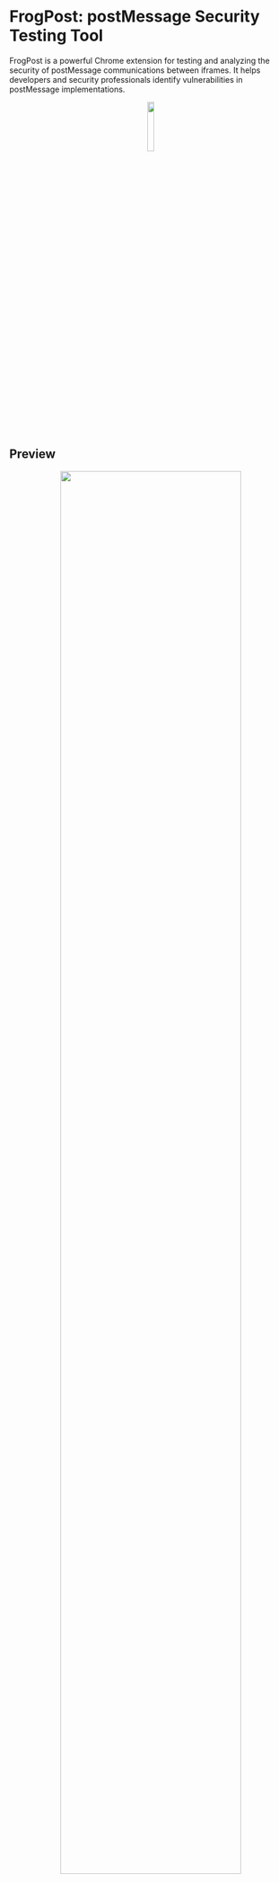 # FrogPost: postMessage Security Testing Tool

FrogPost is a powerful Chrome extension for testing and analyzing the security of postMessage communications between iframes. It helps developers and security professionals identify vulnerabilities in postMessage implementations.

<p align="center" width="100%">
    <img width="15%" src="frog-logo.png">
</p>

## Preview
<p align="center" width="100%">
    <img width="80%" src="FrogPost_hi.gif">
</p>

## Security Considerations

FrogPost is a security testing tool. Use it responsibly and only on applications you own or have permission to test.
Unauthorized testing of applications without permission may violate laws and regulations. Always follow ethical guidelines and obtain proper authorization before conducting security assessments.

## Features

* Monitor and intercept postMessage communications between frames

* Detect message handlers and analyze their security

* Generate targeted payloads for security testing

* Identify DOM XSS vulnerabilities in message handlers

* Check for missing origin validation

* Generate comprehensive security reports

* Launch fuzzing tests against vulnerable handlers

## Installation Guide for macOS

### Step 1: Install the Chrome Extension

1. Clone the repository:

   ```
   git clone https://github.com/thisis0xczar/FrogPost.git
   ```

2. Open Chrome and navigate to `chrome://extensions/`

3. Enable "Developer mode" by toggling the switch in the top right corner

4. Click "Load unpacked" and select the FrogPost directory

5. The FrogPost extension should now appear in your extensions list

### Step 2: Set Up the Native Messaging Host

For the fuzzing functionality, FrogPost requires a native messaging host to communicate with a local Node.js server:

1. Create the necessary directories:

   ```
   mkdir -p ~/Library/Application\ Support/NodeServerStarter
   mkdir -p ~/Library/Application\ Support/Google/Chrome/NativeMessagingHosts
   ```

2. After loading the extension into Chrome, go to chrome://extensions and copy the Extension ID shown under FrogPost.

   Use the following sed command to replace the placeholder \[your_id_here\] in the manifest file:

   ```
   sed -i '' 's/\abcdefghijklmnopabcdefghijklmnop/<your-extension-id>/g' com.nodeserver.starter.json
   ```

3. Verify that the "allowed_origins" field now includes:

   ```
   "chrome-extension://<your-extension-id>/"
   ```

4. Change the following line to the path of your extension FULL path in server.js:

   ```
   const rootDir = '/Path/To/extension/folder';
   ```

5. Change the following line to the path of your extension path in start.sh:

   ```
   SERVER_JS="/Users/[USER_NAME]/Library/Application Support/NodeServerStarter/server.js" # Make sure to set the FULL path correctly to the server.js
   ```

6. Copy the server files to the NodeServerStarter directory:

   ```
   cp /path/to/FrogPost/server.js ~/Library/Application\ Support/NodeServerStarter/
   cp /path/to/FrogPost/start.sh ~/Library/Application\ Support/NodeServerStarter/
   cp /path/to/FrogPost/com.nodeserver.starter.json ~/Library/Application\ Support/Google/Chrome/NativeMessagingHosts/
   ```

7. Make sure the paths in the manifest file are correct:

   ```
   cat ~/Library/Application\ Support/Google/Chrome/NativeMessagingHosts/com.nodeserver.starter.json
   ```

   Verify that the "path" points to your start.sh script and "allowed_origins" includes your extension ID.

9. Install Node.js dependencies in the NodeServerStarter directory:

   ```
   cd ~/Library/Application\ Support/NodeServerStarter/
   npm install express cors body-parser
   ```

### Step 3: Verify Installation

1. Restart Chrome

2. Open the FrogPost extension by clicking on its icon in the extension bar

3. Navigate to a website that uses iframes and postMessage

4. The extension should show detected hosts and iframes in its dashboard

## Usage

1. **Monitor Messages**: Visit a page with postMessage communication between frames

2. **Analyze Handlers**: Click the "Play" button (▶) next to a frame to detect and analyze message handlers

3. **Generate Report**: Click the "Trace" button (✨) to generate a security report

4. **Launch Tests**: Click the "Launch" button (🚀) to start fuzzing tests against the target

## Dashboard Buttons Explained

Here's a breakdown of the primary buttons available in the FrogPost dashboard:

**Per-Iframe Buttons (in the Hosts Panel):**

* **Play (▶):**

    * Initiates the first stage of analysis for the selected iframe endpoint.

    * Checks if the target iframe can be embedded (verifying CSP `frame-ancestors` and `X-Frame-Options`).

    * Attempts to identify the primary JavaScript function responsible for handling incoming `postMessage` events (using runtime instrumentation first, then static analysis as fallback).

    * Saves a sample of captured messages related to this endpoint for later use.

    * On successful handler identification, it enables the "Trace" button.

* **Trace (✨):**

    * Performs a deeper static analysis on the message handler function identified by the "Play" step.

    * Identifies potential security sinks (like `.innerHTML`, `eval()`) where message data might be used unsafely.

    * Detects potential security issues (e.g., missing origin checks, weak data validation).

    * Attempts to map the flow of data from the message event (`event.data`) to identified sinks.

    * Calculates an overall security score based on findings.

    * Generates potential payload examples designed to test the identified sinks and data flows.

    * Saves the analysis results into a report.

    * On successful completion, it enables the "Report" (📋) and "Launch" (🚀) buttons. The "Play" button might visually change to the "Launch" icon if critical sinks are found.

* **Report (📋):**

    * Displays the detailed security analysis report generated by the "Trace" step.

    * Shows the security score, recommendations, a list of detected sinks and security issues, identified data flows, generated test payloads, and the code of the analyzed handler.

    * This button is only enabled after a successful "Trace" action.

* **Launch (🚀):**

    * Starts the interactive fuzzing environment in a new browser tab, targeting the analyzed endpoint.

    * Requires the Native Messaging Host and Node.js server to be set up correctly.

    * Uses the identified handler, sample messages, generated payloads, and sink information from the previous steps to automatically send crafted messages to the target iframe, attempting to trigger vulnerabilities.

    * Results of the fuzzing appear in the new tab and may optionally be sent to a configured callback URL.

    * This button is typically enabled after a successful "Trace" action.

**General Control Buttons (usually in the sidebar or top bar):**

* **Check All:**

    * Automatically triggers the "Play" (▶) action for all detected iframes in the Hosts Panel that haven't already been successfully analyzed (i.e., aren't showing Success, Launch, Warning, or Error states).

* **Clear Messages:**

    * Resets the extension's state entirely.

    * Clears all captured messages from the dashboard view and background storage.

    * Removes the list of detected hosts and iframes.

    * Resets the state (color/icon) of all per-iframe buttons.

    * Clears stored analysis results and reports.

* **Export Messages:**

    * Generates and downloads a JSON file containing the data for all currently captured postMessages displayed in the dashboard.

* **Refresh Messages:**

    * Manually requests the latest message data from the background script's buffer and updates the Messages Panel in the UI.

* **Debug Toggle:**

    * Switches verbose debugging logs on or off in the browser's developer console (F12). Useful for troubleshooting the extension itself.

**Message Detail Buttons (within the Messages Panel):**

* **→ Send to Origin:**

    * Takes the data from the selected message (allows editing the data in the panel first) and sends it back to the *original sender* of that message.

* **→ Send to Destination:**

    * Takes the data from the selected message (allows editing) and sends it to the *original receiver* (destination frame) of that message.

## Understanding the Dashboard

* **Hosts Panel**: Shows the main page and its iframe connections

* **Messages Panel**: Displays intercepted postMessages with details including:

    * Origin: Source of the message

    * Destination: Target of the message

    * Time: When the message was sent

    * Message Type: Format of the data (string, object, JSON string, etc.)

* **Security Report**: Highlights vulnerabilities like missing origin validation or DOM XSS sinks

## Troubleshooting macOS Installation

* **Could not connect to fuzzer server**: Double check the following files are having the right path inside them see Step 2:

  ```
  ~/Library/Application\ Support/NodeServerStarter/server.js
  ~/Library/Application\ Support/NodeServerStarter/start.sh
  ~/Library/Application\ Support/Google/Chrome/NativeMessagingHosts/com.nodeserver.starter.json
  ```

* **Permissions Issues**: Make sure the directories have the correct permissions:

  ```
  chmod 755 ~/Library/Application\ Support/NodeServerStarter/server.js
  chmod 755 ~/Library/Application\ Support/NodeServerStarter/start.sh
  ```

* **Fuzzer Not Starting**: Check the Chrome console for errors. Verify the native messaging host is correctly set up:

  ```
  ls -la ~/Library/Application\ Support/Google/Chrome/NativeMessagingHosts/
  ls -la ~/Library/Application\ Support/NodeServerStarter/
  ```

* **Node.js Not Found**: Make sure Node.js is installed and in your PATH:

  ```
  which node
  node --version
  ```

* **Extension Not Loading**: Check Chrome's extension page for any error messages. Try reloading the extension.

## Notes

1. This extension was tested on Brave and Chrome browsers.

## TODO

1. Setup Passive Listeners iframes (i.e Listeners that does not exchange any communication with the main page) ?

2. Fix Callback integration properly.

3. Upload XSS Payloads file.

4. POC Build button.

## License

[MIT License](LICENSE)
